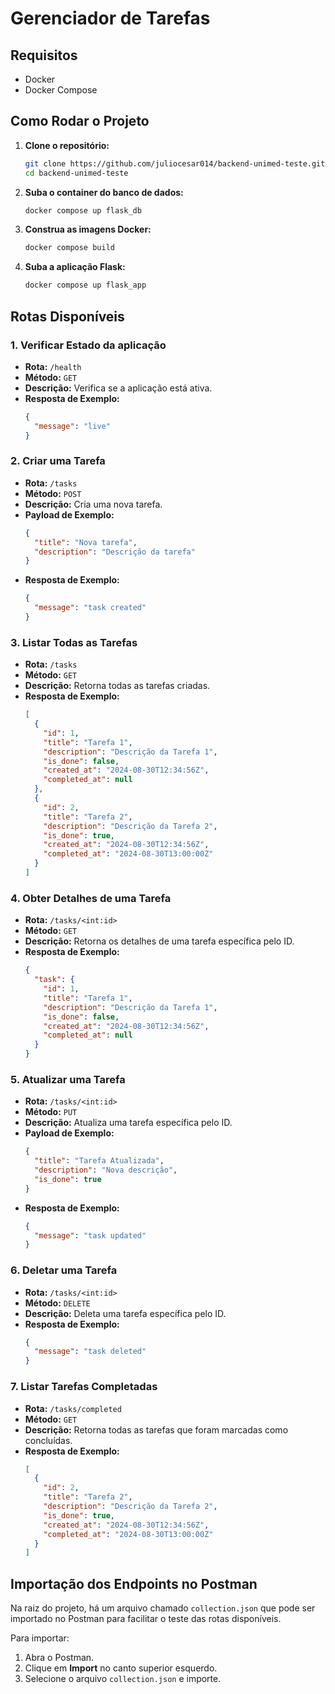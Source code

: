 
# Gerenciador de Tarefas

## Requisitos

- Docker
- Docker Compose

## Como Rodar o Projeto

1. **Clone o repositório:**
   ```bash
   git clone https://github.com/juliocesar014/backend-unimed-teste.git
   cd backend-unimed-teste
   ```

2. **Suba o container do banco de dados:**
   ```bash
   docker compose up flask_db
   ```

3. **Construa as imagens Docker:**
   ```bash
   docker compose build
   ```

4. **Suba a aplicação Flask:**
   ```bash
   docker compose up flask_app
   ```

## Rotas Disponíveis

### 1. Verificar Estado da aplicação

- **Rota:** `/health`
- **Método:** `GET`
- **Descrição:** Verifica se a aplicação está ativa.
- **Resposta de Exemplo:**
  ```json
  {
    "message": "live"
  }
  ```

### 2. Criar uma Tarefa

- **Rota:** `/tasks`
- **Método:** `POST`
- **Descrição:** Cria uma nova tarefa.
- **Payload de Exemplo:**
  ```json
  {
    "title": "Nova tarefa",
    "description": "Descrição da tarefa"
  }
  ```
- **Resposta de Exemplo:**
  ```json
  {
    "message": "task created"
  }
  ```

### 3. Listar Todas as Tarefas

- **Rota:** `/tasks`
- **Método:** `GET`
- **Descrição:** Retorna todas as tarefas criadas.
- **Resposta de Exemplo:**
  ```json
  [
    {
      "id": 1,
      "title": "Tarefa 1",
      "description": "Descrição da Tarefa 1",
      "is_done": false,
      "created_at": "2024-08-30T12:34:56Z",
      "completed_at": null
    },
    {
      "id": 2,
      "title": "Tarefa 2",
      "description": "Descrição da Tarefa 2",
      "is_done": true,
      "created_at": "2024-08-30T12:34:56Z",
      "completed_at": "2024-08-30T13:00:00Z"
    }
  ]
  ```

### 4. Obter Detalhes de uma Tarefa

- **Rota:** `/tasks/<int:id>`
- **Método:** `GET`
- **Descrição:** Retorna os detalhes de uma tarefa específica pelo ID.
- **Resposta de Exemplo:**
  ```json
  {
    "task": {
      "id": 1,
      "title": "Tarefa 1",
      "description": "Descrição da Tarefa 1",
      "is_done": false,
      "created_at": "2024-08-30T12:34:56Z",
      "completed_at": null
    }
  }
  ```

### 5. Atualizar uma Tarefa

- **Rota:** `/tasks/<int:id>`
- **Método:** `PUT`
- **Descrição:** Atualiza uma tarefa específica pelo ID.
- **Payload de Exemplo:**
  ```json
  {
    "title": "Tarefa Atualizada",
    "description": "Nova descrição",
    "is_done": true
  }
  ```
- **Resposta de Exemplo:**
  ```json
  {
    "message": "task updated"
  }
  ```

### 6. Deletar uma Tarefa

- **Rota:** `/tasks/<int:id>`
- **Método:** `DELETE`
- **Descrição:** Deleta uma tarefa específica pelo ID.
- **Resposta de Exemplo:**
  ```json
  {
    "message": "task deleted"
  }
  ```

### 7. Listar Tarefas Completadas

- **Rota:** `/tasks/completed`
- **Método:** `GET`
- **Descrição:** Retorna todas as tarefas que foram marcadas como concluídas.
- **Resposta de Exemplo:**
  ```json
  [
    {
      "id": 2,
      "title": "Tarefa 2",
      "description": "Descrição da Tarefa 2",
      "is_done": true,
      "created_at": "2024-08-30T12:34:56Z",
      "completed_at": "2024-08-30T13:00:00Z"
    }
  ]
  ```

## Importação dos Endpoints no Postman

Na raiz do projeto, há um arquivo chamado `collection.json` que pode ser importado no Postman para facilitar o teste das rotas disponíveis.

Para importar:
1. Abra o Postman.
2. Clique em **Import** no canto superior esquerdo.
3. Selecione o arquivo `collection.json` e importe.
